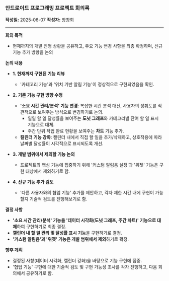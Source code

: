 ### **안드로이드 프로그래밍 프로젝트 회의록**

**작성일:** 2025-06-07
**작성자:** 방창희

---

**회의 목적**
- 현재까지의 개발 진행 상황을 공유하고, 주요 기능 변경 사항을 최종 확정하며, 신규 기능 추가 방향을 논의

**논의 내용**
- **1. 현재까지 구현된 기능 리뷰**
    - '카테고리 기능'과 '위치 기반 알림 기능'이 정상적으로 구현되었음을 확인.

- **2. 기존 기능 구현 방향 수정**
    - **'소요 시간 관리/분석' 기능 변경**: 복잡한 시간 분석 대신, 사용자의 성취도를 직관적으로 보여주는 방식으로 변경하기로 논의.
        - 일일 할 일 달성률을 보여주는 **도넛 그래프**와 카테고리별 잔여 할 일 표시 기능으로 대체.
        - 주간 단위 작업 완료 현황을 보여주는 **차트** 기능 추가.
    - **캘린더 기능 강화**: 캘린더 내에서 직접 할 일을 추가/삭제하고, 상호작용에 따라 날짜별 달성률이 시각적으로 표시되도록 개선.

- **3. 개발 범위에서 제외할 기능 논의**
    - 프로젝트의 핵심 기능에 집중하기 위해 '커스텀 알림음 설정'과 '위젯' 기능은 구현 대상에서 제외하기로 함.

- **4. 신규 기능 추가 검토**
    - '다른 사용자와의 협업 기능' 추가를 제안하고, 각자 제한 시간 내에 구현이 가능할지 기술적 검토를 진행해보기로 함.

**결정 사항**
- **'소요 시간 관리/분석' 기능을 '데이터 시각화(도넛 그래프, 주간 차트)' 기능으로 대체**하여 구현하기로 최종 결정.
- **캘린더 내 할 일 관리 및 달성률 표시 기능**을 구현하기로 결정.
- **'커스텀 알림음'과 '위젯' 기능은 개발 범위에서 제외**하기로 확정.

**향후 계획**
- 결정된 사항(데이터 시각화, 캘린더 강화)을 바탕으로 기능 구현에 집중.
- '협업 기능' 구현에 대한 기술적 검토 및 구현 가능성 조사를 각자 진행하고, 다음 회의에서 공유하기로 함.
